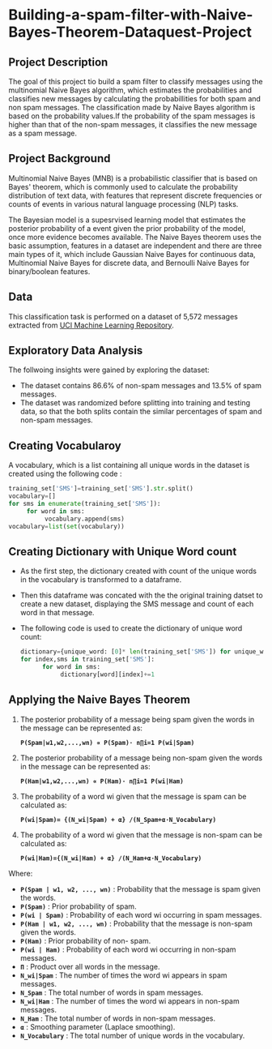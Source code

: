 # Building-a-spam-filter-with-Naive-Bayes-Theorem-Dataquest-Project

## Project Description

The goal of this project tio build a spam filter to classify messages using the multinomial Naive Bayes algorithm, which  estimates the  probabilities and classifies new messages by calculating the probabillities for both spam and non spam messages.
The classification made by Naive Bayes algorithm is based on the probability values.If the probability of the spam messages is higher than that of the non-spam messages, it classifies the new message as a spam message.

## Project Background 

Multinomial Naive Bayes (MNB) is a probabilistic classifier  that is based on Bayes' theorem, which is commonly used  to calculate the probability distribution of text data, with features that represent discrete frequencies or counts of events in various natural language processing (NLP) tasks. 

The Bayesian model is a supesrvised learning model that estimates the posterior probability of a event given the prior probability of the model, once more evidence becomes available. The Naive Bayes theorem uses the basic assumption, features in a dataset are independent and there are three main types of it, which include Gaussian Naive Bayes for continuous data, Multinomial Naive Bayes for discrete data, and Bernoulli Naive Bayes for binary/boolean features.

 ## Data 
 This classification task is performed on a dataset of 5,572 messages extracted from [UCI Machine Learning Repository](https://archive.ics.uci.edu/dataset/228/sms+spam+collection).

 ## Exploratory Data Analysis

 The follwoing insights were gained by exploring the dataset: 
  - The dataset contains 86.6% of non-spam messages and 13.5% of spam messages.
  - The dataset was randomized before splitting into training and testing data, so that the both splits contain the similar percentages of spam and non-spam messages.

## Creating Vocabularoy 

A vocabulary, which is a list containing all unique words in the dataset is created using the following code : 
```python
training_set['SMS']=training_set['SMS'].str.split()
vocabulary=[]
for sms in enumerate(training_set['SMS']):
     for word in sms:
          vocabulary.append(sms)
vocabulary=list(set(vocabulary))
```
          
## Creating Dictionary with Unique Word count 

- As the first step, the dictionary created with count of the unique words in the vocabulary is transformed to a dataframe.
- Then this dataframe was concated with the the original training datset to create a new dataset, displaying the SMS message and count of each word in that message.
- The following code is used to create the dictionary of unique word count:

  ``` python
  dictionary={unique_word: [0]* len(training_set['SMS']) for unique_word in vocabulary}
  for index,sms in training_set['SMS']:
        for word in sms:
             dictionary[word][index]+=1
  ```

 ## Applying the Naive Bayes Theorem



1. The posterior probability of a message being spam given the words in the message can be represented as:

   **```P(Spam|w1,w2,...,wn) ∝ P(Spam)⋅ n∏i=1 P(wi|Spam)```**

3.  The posterior probability of a message being non-spam given the words in the message can be represented as:

    **```P(Ham|w1,w2,...,wn) ∝ P(Ham)⋅ n∏i=1 P(wi|Ham)```**
4. The probability of a word wi given that the message is spam can be calculated as:

     **```P(wi|Spam)= {(N_wi|Spam) + α} /(N_Spam+α⋅N_Vocabulary)```**
5.  The probability of a word wi given that the message is non-spam can be calculated as:

     **```P(wi|Ham)={(N_wi|Ham) + α} /(N_Ham+α⋅N_Vocabulary)```**


Where:

- **```P(Spam | w1, w2, ..., wn)```** : Probability that the message is spam given the words.
- **```P(Spam)```**  : Prior probability of spam.
- **```P(wi | Spam)```** : Probability of each word wi occurring in spam messages.
-  **```P(Ham | w1, w2, ..., wn)```** : Probability that the message is non-spam given the words.
- **```P(Ham)```**  : Prior probability of non- spam.
- **```P(wi | Ham)```** : Probability of each word wi occurring in non-spam messages.
- **```Π```**   : Product over all words in the message.
- **```N_wi|Spam```**    : The number of times the word wi appears in spam messages.
- **```N_Spam```**     : The total number of words in spam messages.
 - **```N_wi|Ham```**    : The number of times the word wi appears in non-spam messages.
- **```N_Ham```**     : The total number of words in non-spam messages.
- **```α```**         : Smoothing parameter (Laplace smoothing).
- **```N_Vocabulary```** : The total number of unique words in the vocabulary.





















    














 

 
